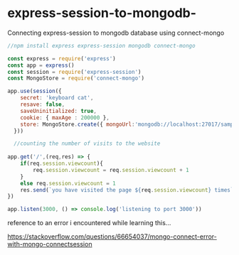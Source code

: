 # express-session-to-mongodb-
Connecting express-session to mongodb database using connect-mongo


```js
//npm install express express-session mongodb connect-mongo

const express = require('express')
const app = express()
const session = require('express-session')
const MongoStore = require('connect-mongo')

app.use(session({
    secret: 'keyboard cat',
    resave: false,
    saveUninitialized: true,
    cookie: { maxAge : 200000 },
    store: MongoStore.create({ mongoUrl:'mongodb://localhost:27017/sampleDB'  })
  }))

  //counting the number of visits to the website
  
app.get('/',(req,res) => {
    if(req.session.viewcount){
        req.session.viewcount = req.session.viewcount + 1
    }
    else req.session.viewcount = 1
    res.send(`you have visited the page ${req.session.viewcount} times`)
})

app.listen(3000, () => console.log('listening to port 3000'))

```
reference to an error i encountered while learning this...

https://stackoverflow.com/questions/66654037/mongo-connect-error-with-mongo-connectsession
